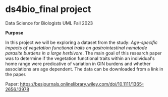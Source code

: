# ds4bio_final project

Data Science for Biologists UML Fall 2023

**Purpose**

In this project we will be exploring a dataset from the study: *Age-specific impacts of vegetation functional traits on gastrointestinal nematode parasite burdens in a large herbivore*. The main goal of this research paper was to determine if the vegetation functional traits within an individual's home range were predicative of variation in GIN burdens and whether associations are age dependent. The data can be downloaded from a link in the paper.

Paper: https://besjournals.onlinelibrary.wiley.com/doi/10.1111/1365-2656.13978
